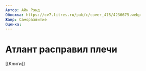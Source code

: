 ```yaml
---
Автор: Айн Рэнд
Обложка: https://cv7.litres.ru/pub/c/cover_415/4236675.webp
Жанр: Саморазвитие
Оценка: 
---
```


# Атлант расправил плечи

[[Книги]]
